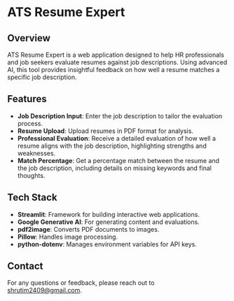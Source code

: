 # ATS Resume Expert

## Overview

ATS Resume Expert is a web application designed to help HR professionals and job seekers evaluate resumes against job descriptions. Using advanced AI, this tool provides insightful feedback on how well a resume matches a specific job description.

## Features

- **Job Description Input**: Enter the job description to tailor the evaluation process.
- **Resume Upload**: Upload resumes in PDF format for analysis.
- **Professional Evaluation**: Receive a detailed evaluation of how well a resume aligns with the job description, highlighting strengths and weaknesses.
- **Match Percentage**: Get a percentage match between the resume and the job description, including details on missing keywords and final thoughts.

## Tech Stack

- **Streamlit**: Framework for building interactive web applications.
- **Google Generative AI**: For generating content and evaluations.
- **pdf2image**: Converts PDF documents to images.
- **Pillow**: Handles image processing.
- **python-dotenv**: Manages environment variables for API keys.

## Contact

For any questions or feedback, please reach out to shrutim2409@gmail.com.

